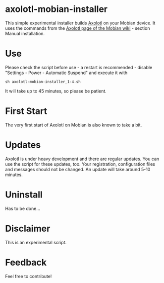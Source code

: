 # axolotl-mobian-installer
This simple experimental installer builds [Axolotl](https://github.com/nanu-c/axolotl) on your Mobian device.
It uses the commands from the [Axolotl page of the Mobian wiki](https://wiki.mobian-project.org/doku.php?id=axolotl) - section Manual installation.

# Use
Please check the script before use - a restart is recommended - disable "Settings - Power - Automatic Suspend" and execute it with
```
sh axolotl-mobian-installer_1-4.sh
```

It will take up to 45 minutes, so please be patient.

# First Start
The very first start of Axolotl on Mobian is also known to take a bit.

# Updates
Axolotl is under heavy development and there are regular updates. You can use the script for these updates, too.
Your registration, configuration files and messages should not be changed.
An update will take around 5-10 minutes.

# Uninstall
Has to be done...

# Disclaimer
This is an experimental script.

# Feedback
Feel free to contribute!
